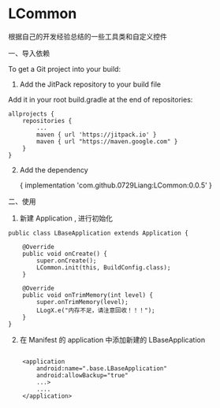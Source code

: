 # LCommon

根据自己的开发经验总结的一些工具类和自定义控件

一、导入依赖

To get a Git project into your build:

1. Add the JitPack repository to your build file

Add it in your root build.gradle at the end of repositories:

	allprojects {
		repositories {
			...
			maven { url 'https://jitpack.io' }
			maven { url "https://maven.google.com" }
		}
	}

2. Add the dependency

	{
	        implementation 'com.github.0729Liang:LCommon:0.0.5'
	}

二、使用

1. 新建 Application , 进行初始化

```
public class LBaseApplication extends Application {

    @Override
    public void onCreate() {
        super.onCreate();
        LCommon.init(this, BuildConfig.class);
    }

    @Override
    public void onTrimMemory(int level) {
        super.onTrimMemory(level);
        LLogX.e("内存不足，请注意回收！！！");
    }
}

```

2. 在 Manifest 的 application 中添加新建的 LBaseApplication

```

    <application
        android:name=".base.LBaseApplication"
        android:allowBackup="true"
        ...>
        ....
    </application>

```


